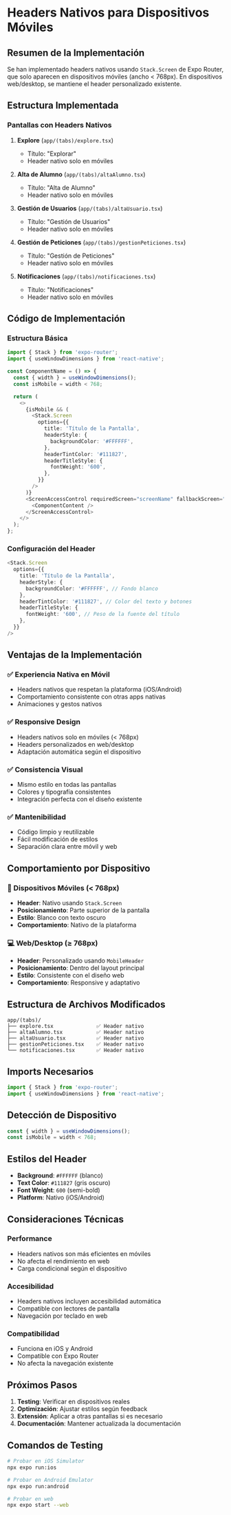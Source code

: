 # Headers Nativos para Dispositivos Móviles

## Resumen de la Implementación

Se han implementado headers nativos usando `Stack.Screen` de Expo Router, que solo aparecen en dispositivos móviles (ancho < 768px). En dispositivos web/desktop, se mantiene el header personalizado existente.

## Estructura Implementada

### Pantallas con Headers Nativos

1. **Explore** (`app/(tabs)/explore.tsx`)
   - Título: "Explorar"
   - Header nativo solo en móviles

2. **Alta de Alumno** (`app/(tabs)/altaAlumno.tsx`)
   - Título: "Alta de Alumno"
   - Header nativo solo en móviles

3. **Gestión de Usuarios** (`app/(tabs)/altaUsuario.tsx`)
   - Título: "Gestión de Usuarios"
   - Header nativo solo en móviles

4. **Gestión de Peticiones** (`app/(tabs)/gestionPeticiones.tsx`)
   - Título: "Gestión de Peticiones"
   - Header nativo solo en móviles

5. **Notificaciones** (`app/(tabs)/notificaciones.tsx`)
   - Título: "Notificaciones"
   - Header nativo solo en móviles

## Código de Implementación

### Estructura Básica

```typescript
import { Stack } from 'expo-router';
import { useWindowDimensions } from 'react-native';

const ComponentName = () => {
  const { width } = useWindowDimensions();
  const isMobile = width < 768;

  return (
    <>
      {isMobile && (
        <Stack.Screen 
          options={{ 
            title: 'Título de la Pantalla',
            headerStyle: {
              backgroundColor: '#FFFFFF',
            },
            headerTintColor: '#111827',
            headerTitleStyle: {
              fontWeight: '600',
            },
          }} 
        />
      )}
      <ScreenAccessControl requiredScreen="screenName" fallbackScreen="/">
        <ComponentContent />
      </ScreenAccessControl>
    </>
  );
};
```

### Configuración del Header

```typescript
<Stack.Screen 
  options={{ 
    title: 'Título de la Pantalla',
    headerStyle: {
      backgroundColor: '#FFFFFF', // Fondo blanco
    },
    headerTintColor: '#111827', // Color del texto y botones
    headerTitleStyle: {
      fontWeight: '600', // Peso de la fuente del título
    },
  }} 
/>
```

## Ventajas de la Implementación

### ✅ Experiencia Nativa en Móvil
- Headers nativos que respetan la plataforma (iOS/Android)
- Comportamiento consistente con otras apps nativas
- Animaciones y gestos nativos

### ✅ Responsive Design
- Headers nativos solo en móviles (< 768px)
- Headers personalizados en web/desktop
- Adaptación automática según el dispositivo

### ✅ Consistencia Visual
- Mismo estilo en todas las pantallas
- Colores y tipografía consistentes
- Integración perfecta con el diseño existente

### ✅ Mantenibilidad
- Código limpio y reutilizable
- Fácil modificación de estilos
- Separación clara entre móvil y web

## Comportamiento por Dispositivo

### 📱 Dispositivos Móviles (< 768px)
- **Header**: Nativo usando `Stack.Screen`
- **Posicionamiento**: Parte superior de la pantalla
- **Estilo**: Blanco con texto oscuro
- **Comportamiento**: Nativo de la plataforma

### 💻 Web/Desktop (≥ 768px)
- **Header**: Personalizado usando `MobileHeader`
- **Posicionamiento**: Dentro del layout principal
- **Estilo**: Consistente con el diseño web
- **Comportamiento**: Responsive y adaptativo

## Estructura de Archivos Modificados

```
app/(tabs)/
├── explore.tsx              ✅ Header nativo
├── altaAlumno.tsx           ✅ Header nativo
├── altaUsuario.tsx          ✅ Header nativo
├── gestionPeticiones.tsx    ✅ Header nativo
└── notificaciones.tsx       ✅ Header nativo
```

## Imports Necesarios

```typescript
import { Stack } from 'expo-router';
import { useWindowDimensions } from 'react-native';
```

## Detección de Dispositivo

```typescript
const { width } = useWindowDimensions();
const isMobile = width < 768;
```

## Estilos del Header

- **Background**: `#FFFFFF` (blanco)
- **Text Color**: `#111827` (gris oscuro)
- **Font Weight**: `600` (semi-bold)
- **Platform**: Nativo (iOS/Android)

## Consideraciones Técnicas

### Performance
- Headers nativos son más eficientes en móviles
- No afecta el rendimiento en web
- Carga condicional según el dispositivo

### Accesibilidad
- Headers nativos incluyen accesibilidad automática
- Compatible con lectores de pantalla
- Navegación por teclado en web

### Compatibilidad
- Funciona en iOS y Android
- Compatible con Expo Router
- No afecta la navegación existente

## Próximos Pasos

1. **Testing**: Verificar en dispositivos reales
2. **Optimización**: Ajustar estilos según feedback
3. **Extensión**: Aplicar a otras pantallas si es necesario
4. **Documentación**: Mantener actualizada la documentación

## Comandos de Testing

```bash
# Probar en iOS Simulator
npx expo run:ios

# Probar en Android Emulator
npx expo run:android

# Probar en web
npx expo start --web
``` 